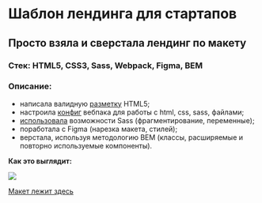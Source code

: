 <h1> Шаблон лендинга для стартапов </h1>
<h2> Просто взяла и сверстала лендинг по макету </h2>

### Стек: HTML5, CSS3, Sass, Webpack, Figma, BEM

### Описание: 
- написала валидную [разметку](https://github.com/Idzanaagi/sass-webpack/blob/main/index.html) HTML5;
- настроила [конфиг](https://github.com/Idzanaagi/sass-webpack/blob/main/webpack.config.cjs) вебпака для работы с html, css, sass, файлами;
- [использовала](https://github.com/Idzanaagi/sass-webpack/tree/main/src/scss) возможности Sass (фрагментирование, переменные);
- поработала с Figma (нарезка макета, стилей);
- верстала, используя методологию BEM (классы, расширяемые и повторно используемые компоненты).

<b> Как это выглядит: </b>

<img src="https://github.com/Idzanaagi/sass-webpack/blob/main/src/demo/demo.gif">
 


[Макет лежит здесь](https://www.figma.com/community/file/1073934470603988422) 
